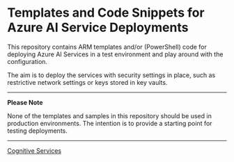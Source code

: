 # Templates and Code Snippets for Azure AI Service Deployments

This repository contains ARM templates and/or (PowerShell) code for deploying Azure AI Services in a test environment and play around with the configuration.

The aim is to deploy the services with security settings in place, such as restrictive network settings or keys stored in key vaults.

---
**Please Note**

None of the templates and samples in this repository should be used in production environments. The intention is to provide a starting point for testing deployments.

---

[Cognitive Services](cognitive-services/)
